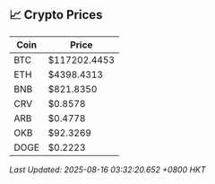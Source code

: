 ## 📈 Crypto Prices

| Coin | Price |
| ---- | ----- |
| BTC | $117202.4453 |
| ETH | $4398.4313 |
| BNB | $821.8350 |
| CRV | $0.8578 |
| ARB | $0.4778 |
| OKB | $92.3269 |
| DOGE | $0.2223 |

_Last Updated: 2025-08-16 03:32:20.652 +0800 HKT_